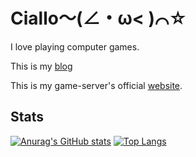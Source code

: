 # Ciallo～(∠・ω< )⌒☆
I love playing computer games.

This is my [blog](https://www.cialloo.com)

This is my game-server's official [website](https://cs.cialloo.com).
## Stats
[![Anurag's GitHub stats](https://github-readme-stats.vercel.app/api?username=luckyweNda)](https://github.com/anuraghazra/github-readme-stats)
[![Top Langs](https://github-readme-stats.vercel.app/api/top-langs/?username=luckyweNda)](https://github.com/anuraghazra/github-readme-stats)